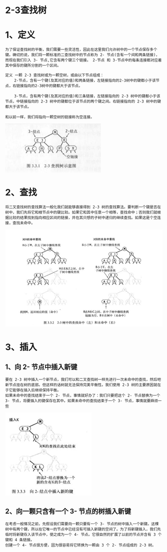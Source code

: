 # 2-3查找树

# 1、定义

```
为了保证查找树的平衡，我们需要一些灵活性，因此在这里我们允许树中的一个节点保存多个键。确切的说，我们将一颗标准的二查找树中的节点称为 2- 节点(含有一个间和两条链接)，而现在我们引入 3- 节点,它含有两个键三个链接。 2-节点 和 3-节点中的每条连接都对应着其中保存的键所分割的一个区间。
```

```
定义 一颗 2-3 查找树或为一颗空树，或由以下节点组成：
	2-节点，含有一个键(及其对应的值)和两条链接，左链接指向的2-3树中的键都小于该节点，右链接指向的2-3树中的键都大于该节点。

	3-节点，含有两个键(及其对应的值)和三条链接，左链接指向的 2-3 树中的键都小于该节点，中链接指向的 2-3 树中的键都位于该节点的两个键之间。右链接指向的 2-3 树中的键都大于该节点。

和以前一样，我们将指向一颗空树的链接称为空连接。 
```

![](images/01-01.jpg)

# 2、查找

```
将二叉查找树的查找算法一般化我们就能够直接得到 2-3 树的查找算法。要判断一个键是否在树中，我们先将它和根节点中的键比较。如果它和其中任意一个相等，查找命中；否则我们就根据比较的结果找到指向相应区间的链接，并在其只想的子树中递归的继续查找。如果这是个空连接，查找未命中。
```

![](images/01-02.jpg)

# 3、插入

## 1、向 2- 节点中插入新键

```
要在 2-3 树中插入一个新节点，我们可以和二叉查找树一样先进行一次未命中的查找，然后吧新节点挂在树的底部。但这样的话树就无法保持完美平衡性。我们使用 2-3 树的主要原因就在于它能够在插入后继续保持平衡。
如果未命中的查找结束于一个 2- 节点，事情就好办了：我们只要把这个 2- 节点替换为一个 3- 节点，将要插入的键保存在其中。如果未命中的查找结束于一个 3- 节点，事情就要麻烦一些
```

![](images/01-03.jpg)



## 2、向一颗只含有一个 3- 节点的树插入新键

```
在考虑一般情况之前，先假设我们需要向一颗只要有一个 3- 节点的树中插入一个新键。这棵树中有两个键，所以在它唯一的节点中已经没有可插入新键的空间了。为了将新键插入，我们先临时将新键存入该节点中，使之成为一个 4- 节点。它很自然的扩展了以前的节点并含有 3 个键和 4 条链接。
创建一个 4- 节点很方便，因为很容易将它转换为一颗由 3 个 2- 节点组成的 2-3 树。
```





